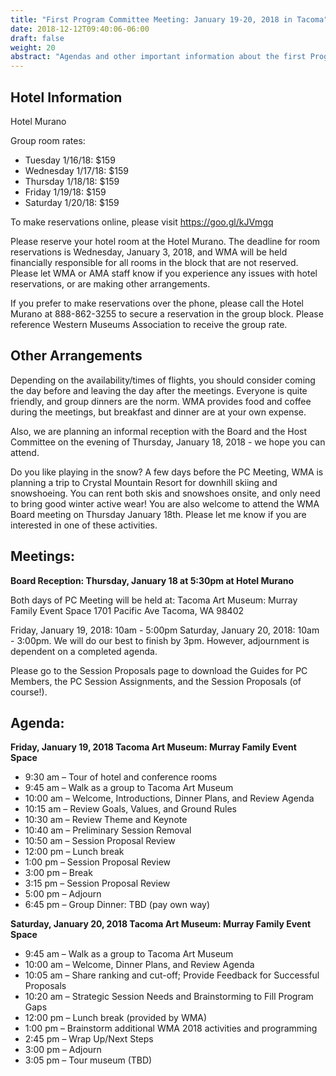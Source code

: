 ```yaml
---
title: "First Program Committee Meeting: January 19-20, 2018 in Tacoma"
date: 2018-12-12T09:40:06-06:00
draft: false
weight: 20
abstract: "Agendas and other important information about the first Program Committee meeting in January, 2019."
---
```


## Hotel Information

Hotel Murano

Group room rates:

* Tuesday 1/16/18: $159
* Wednesday 1/17/18: $159
* Thursday 1/18/18: $159
* Friday 1/19/18: $159
* Saturday 1/20/18: $159

To make reservations online, please visit https://goo.gl/kJVmgq

Please reserve your hotel room at the Hotel Murano. The deadline for room reservations is Wednesday, January 3, 2018, and WMA will be held financially responsible for all rooms in the block that are not reserved. Please let WMA or AMA staff know if you experience any issues with hotel reservations, or are making other arrangements.

If you prefer to make reservations over the phone, please call the Hotel Murano at 888-862-3255 to secure a reservation in the group block. Please reference Western Museums Association to receive the group rate.

## Other Arrangements

Depending on the availability/times of flights, you should consider coming the day before and leaving the day after the meetings. Everyone is quite friendly, and group dinners are the norm. WMA provides food and coffee during the meetings, but breakfast and dinner are at your own expense.

Also, we are planning an informal reception with the Board and the Host Committee on the evening of Thursday, January 18, 2018 - we hope you can attend.

Do you like playing in the snow? A few days before the PC Meeting, WMA is planning a trip to Crystal Mountain Resort for downhill skiing and snowshoeing. You can rent both skis and snowshoes onsite, and only need to bring good winter active wear! You are also welcome to attend the WMA Board meeting on Thursday January 18th. Please let me know if you are interested in one of these activities.


## Meetings:

__Board Reception: Thursday, January 18 at 5:30pm at Hotel Murano__

Both days of PC Meeting will be held at:
Tacoma Art Museum: Murray Family Event Space
1701 Pacific Ave
Tacoma, WA 98402

Friday, January 19, 2018: 10am - 5:00pm
Saturday, January 20, 2018: 10am - 3:00pm. We will do our best to finish by 3pm. However, adjournment is dependent on a completed agenda.

Please go to the Session Proposals page to download the Guides for PC Members, the PC Session Assignments, and the Session Proposals (of course!).

## Agenda:

__Friday, January 19, 2018
Tacoma Art Museum: Murray Family Event Space__

* 9:30 am – Tour of hotel and conference rooms
* 9:45 am – Walk as a group to Tacoma Art Museum
* 10:00 am – Welcome, Introductions, Dinner Plans, and Review Agenda
* 10:15 am – Review Goals, Values, and Ground Rules
* 10:30 am – Review Theme and Keynote
* 10:40 am – Preliminary Session Removal
* 10:50 am – Session Proposal Review
* 12:00 pm – Lunch break
* 1:00 pm – Session Proposal Review
* 3:00 pm – Break
* 3:15 pm – Session Proposal Review
* 5:00 pm – Adjourn
* 6:45 pm – Group Dinner: TBD (pay own way)


__Saturday, January 20, 2018
Tacoma Art Museum: Murray Family Event Space__

* 9:45 am – Walk as a group to Tacoma Art Museum
* 10:00 am – Welcome, Dinner Plans, and Review Agenda
* 10:05 am – Share ranking and cut-off; Provide Feedback for Successful Proposals
* 10:20 am – Strategic Session Needs and Brainstorming to Fill Program Gaps
* 12:00 pm – Lunch break (provided by WMA)
* 1:00 pm – Brainstorm additional WMA 2018 activities and programming
* 2:45 pm – Wrap Up/Next Steps
* 3:00 pm – Adjourn
* 3:05 pm – Tour museum (TBD)

